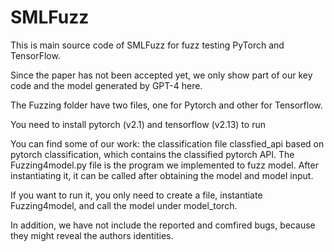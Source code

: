 # SMLFuzz
This is main source code of SMLFuzz for fuzz testing PyTorch and TensorFlow.

Since the paper has not been accepted yet, we only show part of our key code and the model generated by GPT-4 here.

The Fuzzing folder have two files, one for Pytorch and other for Tensorflow.

You need to install pytorch (v2.1) and tensorflow (v2.13) to run

You can find some of our work: the classification file classfied_api based on pytorch classification, which contains the classified pytorch API. 
The Fuzzing4model.py file is the program we implemented to fuzz model. After instantiating it, it can be called after obtaining the model and model input.

If you want to run it, you only need to create a file, instantiate Fuzzing4model, and call the model under model_torch.

In addition, we have not include the reported and comfired bugs, because they might reveal the authors identities.
